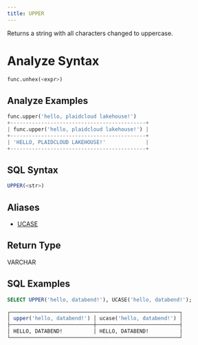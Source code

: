 ```yaml
---
title: UPPER
---
```


Returns a string with all characters changed to uppercase.

# Analyze Syntax

```python
func.unhex(<expr>)
```

## Analyze Examples
```python
func.upper('hello, plaidcloud lakehouse!')
+--------------------------------------------+
| func.upper('hello, plaidcloud lakehouse!') |
+--------------------------------------------+
| 'HELLO, PLAIDCLOUD LAKEHOUSE!'             |
+--------------------------------------------+
```

## SQL Syntax

```sql
UPPER(<str>)
```

## Aliases

- [UCASE](ucase)

## Return Type

VARCHAR

## SQL Examples

```sql
SELECT UPPER('hello, databend!'), UCASE('hello, databend!');

┌───────────────────────────────────────────────────────┐
│ upper('hello, databend!') │ ucase('hello, databend!') │
├───────────────────────────┼───────────────────────────┤
│ HELLO, DATABEND!          │ HELLO, DATABEND!          │
└───────────────────────────────────────────────────────┘
```